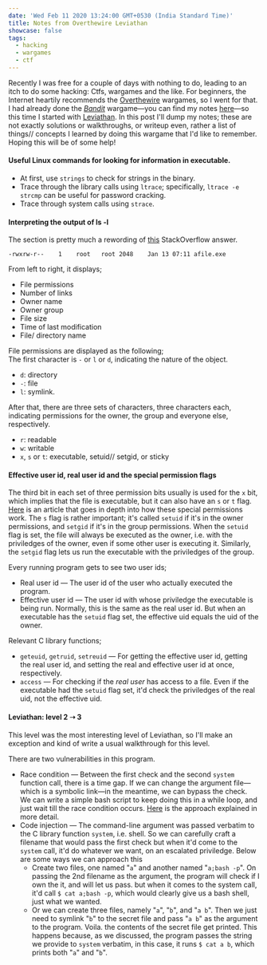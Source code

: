 ```yaml
---
date: 'Wed Feb 11 2020 13:24:00 GMT+0530 (India Standard Time)'
title: Notes from Overthewire Leviathan
showcase: false
tags:
  - hacking
  - wargames
  - ctf
---
```


Recently I was free for a couple of days with nothing to do, leading to an itch to do some hacking: Ctfs, wargames and the like. For beginners, the Internet heartily recommends the [Overthewire](https://overthewire.org/wargames/) wargames, so I went for that. I had already done the [_Bandit_](https://overthewire.org/wargames/bandit/) wargame—you can find my notes [here](https://sumit-ghosh.com/articles/notes-overthewire-bandit/)—so this time I started with [Leviathan](https://overthewire.org/wargames/leviathan/). In this post I'll dump my notes; these are not exactly solutions or walkthroughs, or writeup even, rather a list of things// concepts I learned by doing this wargame that I'd like to remember. Hoping this will be of some help!


#### Useful Linux commands for looking for information in executable.
- At first, use `strings` to check for strings in the binary. 
- Trace through the library calls using `ltrace`; specifically, `ltrace -e strcmp` can be useful for password cracking.
- Trace through system calls using `strace`.


#### Interpreting the output of ls -l
The section is pretty much a rewording of [this](https://unix.stackexchange.com/a/103118/394075) StackOverflow answer.

```
-rwxrw-r--    1    root   root 2048    Jan 13 07:11 afile.exe
```
From left to right, it displays;
- File permissions
- Number of links
- Owner name
- Owner group
- File size
- Time of last modification
- File/ directory name

File permissions are displayed as the following;   
The first character is `-` or `l` or `d`, indicating the nature of the object.
- `d`: directory
- `-`: file
- `l`: symlink.

After that, there are three sets of characters, three characters each, indicating permissions for the owner, the group and everyone else, respectively.
- `r`: readable  
- `w`: writable  
- `x`, `s` or `t`: executable, setuid// setgid, or sticky  


#### Effective user id, real user id and the special permission flags

The third bit in each set of three permission bits usually is used for the `x` bit, which implies that the file is executable, but it can also have an `s` or `t` flag. [Here](https://linuxconfig.org/how-to-use-special-permissions-the-setuid-setgid-and-sticky-bits) is an article that goes in depth into how these special permissions work. The `s` flag is rather important; it's called `setuid` if it's in the owner permissions, and `setgid` if it's in the group permissions. When the `setuid` flag is set, the file will always be executed as the owner, i.e. with the priviledges of the owner, even if some other user is executing it. Similarly, the `setgid` flag lets us run the executable with the priviledges of the group.

Every running program gets to see two user ids;
- Real user id — The user id of the user who actually executed the program.
- Effective user id — The user id with whose priviledge the executable is being run. Normally, this is the same as the real user id. But when an executable has the `setuid` flag set, the effective uid equals the uid of the owner. 

Relevant C library functions;
- `geteuid`, `getruid`, `setreuid` — For getting the effective user id, getting the real user id, and setting the real and effective user id at once, respectively.
- `access` — For checking if the _real user_ has access to a file. Even if the executable had the `setuid` flag set, it'd check the priviledges of the real uid, not the effective uid.

#### Leviathan: level 2 ➝ 3

This level was the most interesting level of Leviathan, so I'll make an exception and kind of write a usual walkthrough for this level.

There are two vulnerabilities in this program.

- Race condition — Between the first check and the second `system` function call, there is a time gap. If we can change the argument file—which is a symbolic link—in the meantime, we can bypass the check. We can write a simple bash script to keep doing this in a while loop, and just wait till the race condition occurs. [Here](https://www.win.tue.nl/~aeb/linux/hh/hh-9.html) is the approach explained in more detail.
- Code injection — The command-line argument was passed verbatim to the C library function `system`, i.e. shell. So we can carefully craft a filename that would pass the first check but when it'd come to the `system` call, it'd do whatever we want, on an escalated priviledge. Below are some ways we can approach this 
    - Create two files, one named "`a`" and another named "`a;bash -p`". On passing the 2nd filename as the argument, the program will check if I own the it, and will let us pass. but when it comes to the system call, it'd call `$ cat a;bash -p`, which would clearly give us a bash shell, just what we wanted.
    - Or we can create three files, namely "`a`", "`b`", and "`a b`". Then we just need to symlink "`b`" to the secret file and pass "`a b`" as the argument to the program. Voila. the contents of the secret file get printed. This happens because, as we discussed, the program passes the string we provide to `system` verbatim, in this case, it runs `$ cat a b`, which prints both "`a`" and "`b`".
